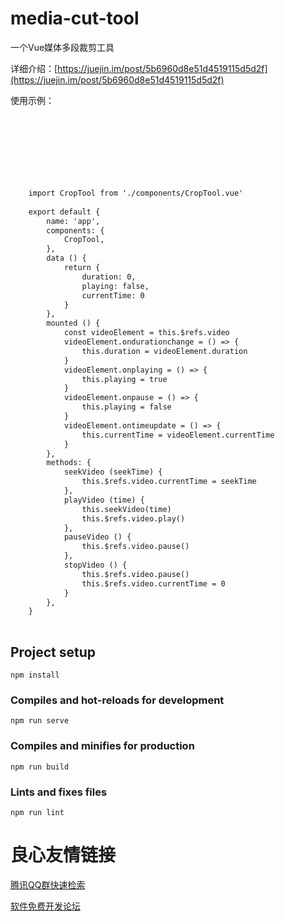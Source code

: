# media-cut-tool
一个Vue媒体多段裁剪工具

详细介绍：[https://juejin.im/post/5b6960d8e51d4519115d5d2f](https://juejin.im/post/5b6960d8e51d4519115d5d2f)


使用示例：
```html
 
     
          
         
     
 

 
    import CropTool from './components/CropTool.vue'
    
    export default {
        name: 'app',
        components: {
            CropTool,
        },
        data () {
            return {
                duration: 0,
                playing: false,
                currentTime: 0
            }
        },
        mounted () {
            const videoElement = this.$refs.video
            videoElement.ondurationchange = () => {
                this.duration = videoElement.duration
            }
            videoElement.onplaying = () => {
                this.playing = true
            }
            videoElement.onpause = () => {
                this.playing = false
            }
            videoElement.ontimeupdate = () => {
                this.currentTime = videoElement.currentTime
            }
        },
        methods: {
            seekVideo (seekTime) {
                this.$refs.video.currentTime = seekTime
            },
            playVideo (time) {
                this.seekVideo(time)
                this.$refs.video.play()
            },
            pauseVideo () {
                this.$refs.video.pause()
            },
            stopVideo () {
                this.$refs.video.pause()
                this.$refs.video.currentTime = 0
            }
        },
    }
 

```
## Project setup
```
npm install
```

### Compiles and hot-reloads for development
```
npm run serve
```

### Compiles and minifies for production
```
npm run build
```

### Lints and fixes files
```
npm run lint
```


 # 良心友情链接

[腾讯QQ群快速检索](http://u.720life.cn/s/8cf73f7c)

[软件免费开发论坛](http://u.720life.cn/s/bbb01dc0)